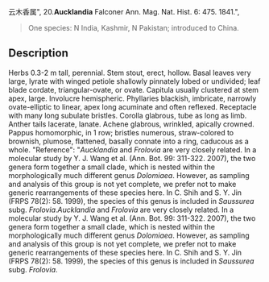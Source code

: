 云木香属",
20.**Aucklandia** Falconer Ann. Mag. Nat. Hist. 6: 475. 1841.",

> One species: N India, Kashmir, N Pakistan; introduced to China.

## Description
Herbs 0.3-2 m tall, perennial. Stem stout, erect, hollow. Basal leaves very large, lyrate with winged petiole shallowly pinnately lobed or undivided; leaf blade cordate, triangular-ovate, or ovate. Capitula usually clustered at stem apex, large. Involucre hemispheric. Phyllaries blackish, imbricate, narrowly ovate-elliptic to linear, apex long acuminate and often reflexed. Receptacle with many long subulate bristles. Corolla glabrous, tube as long as limb. Anther tails lacerate, lanate. Achene glabrous, wrinkled, apically crowned. Pappus homomorphic, in 1 row; bristles numerous, straw-colored to brownish, plumose, flattened, basally connate into a ring, caducous as a whole.
  "Reference": "*Aucklandia* and *Frolovia* are very closely related. In a molecular study by Y. J. Wang et al. (Ann. Bot. 99: 311-322. 2007), the two genera form together a small clade, which is nested within the morphologically much different genus *Dolomiaea*. However, as sampling and analysis of this group is not yet complete, we prefer not to make generic rearrangements of these species here. In C. Shih and S. Y. Jin (FRPS 78(2): 58. 1999), the species of this genus is included in *Saussurea* subg. *Frolovia*.*Aucklandia* and *Frolovia* are very closely related. In a molecular study by Y. J. Wang et al. (Ann. Bot. 99: 311-322. 2007), the two genera form together a small clade, which is nested within the morphologically much different genus *Dolomiaea*. However, as sampling and analysis of this group is not yet complete, we prefer not to make generic rearrangements of these species here. In C. Shih and S. Y. Jin (FRPS 78(2): 58. 1999), the species of this genus is included in *Saussurea* subg. *Frolovia*.
